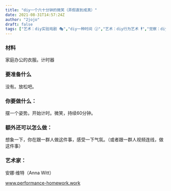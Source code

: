```yaml
---
title: "diy一个六十分钟的微笑（弄假直到成真）"
date: 2021-08-31T14:57:24Z
author: "2jojo"
draft: false
tags: ["艺术：diy实验戏剧 🎭","diy一种时间 🕞","艺术：diy行为艺术 🕴","觉察：diy一种尴尬 😬","觉察：diy一种笑 😄"]
---
```


### 材料
家庭办公的衣服。计时器

### 要准备什么

没有。放松吧。

### 你要做什么：

摆一个姿势。开始计时。微笑，持续60分钟。

### 额外还可以怎么做：

想象一下，你在跟一群人做这件事，感受一下气氛。（或者跟一群人视频连线，做这件事）

### 艺术家：

安娜·维特（Anna Witt）

www.performance-homework.work

